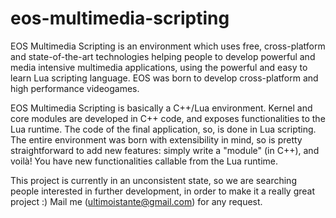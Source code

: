 eos-multimedia-scripting
========================

EOS Multimedia Scripting is an environment which uses free, cross-platform and state-of-the-art technologies helping people to develop powerful and media intensive multimedia applications, using the powerful and easy to learn Lua scripting language. EOS was born to develop cross-platform and high performance videogames.

EOS Multimedia Scripting is basically a C++/Lua environment. Kernel and core modules are developed in C++ code,
and exposes functionalities to the Lua runtime. The code of the final application, so, is done in Lua scripting.
The entire environment was born with extensibility in mind, so is pretty straightforward to add new features: simply
write a "module" (in C++), and voilà! You have new functionalities callable from the Lua runtime.


This project is currently in an unconsistent state, so we are searching people interested in further development,
in order to make it a really great project :)
Mail me (ultimoistante@gmail.com) for any request.
